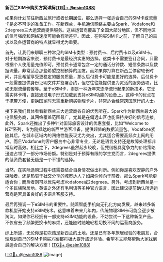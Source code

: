 **新西兰SIM卡购买方案详解[[TG💪+ @esim1088](https://t.me/s/esim1088)]**

如果你计划前往新西兰旅行或者长期居住，那么选择一张适合自己的SIM卡或流量卡是必不可少的准备工作。在新西兰，手机通信网络主要由Spark、Vodafone和2degrees三大运营商提供服务。这些运营商覆盖了全国大部分地区，但不同地区的信号强度和网络速度可能会有所差异。因此，在购买SIM卡之前，了解自己的需求以及各运营商的特点就显得尤为重要。

首先，让我们来聊聊三种常见的SIM卡类型：预付费卡、后付费卡以及eSIM卡。对于短期游客来说，预付费卡是最经济实惠的选择。这类卡不需要签订合同，只需根据个人使用量充值即可。预付费卡通常包含一定的通话分钟数、短信条数以及数据流量，非常适合那些希望控制预算的朋友。而如果你打算在新西兰停留较长时间，并且希望享受更稳定的服务质量，那么后付费卡可能是更好的选择。后付费卡一般需要提供身份证明文件并签署合约，但它往往能提供更为灵活的服务选项，比如无限流量套餐等。至于eSIM卡，则是一种近年来逐渐流行起来的新技术。它无需实体卡槽，直接通过电子形式加载到支持eSIM功能的设备上。这种卡的优点在于携带方便，更换国家时无需重新购买物理卡片，非常适合经常跨国旅行的人士。

接下来我们具体看看新西兰三大运营商各自的优势所在。Spark作为新西兰最大的电信服务商，其网络覆盖范围最广，尤其是在偏远山区也能保持良好的信号连接。此外，Spark还推出了多种针对国际旅客设计的优惠套餐，比如“Welcome to NZ”系列，专为刚抵达的新西兰游客准备，提供超值的数据流量包。Vodafone紧随其后，在城市区域内的网络性能表现尤为突出，尤其适合需要高频次上网的用户。而且Vodafone的客户服务中心非常专业，无论是语言支持还是故障处理都非常及时高效。相比之下，2degrees虽然起步较晚，但凭借极具竞争力的价格策略迅速占领了一部分市场份额。特别是对于预算有限的学生党而言，2degrees提供的低资费套餐无疑是一个不错的选择。

当然，在实际选购过程中还需要结合自身情况做出判断。例如你是喜欢安静的户外探险者，还是热衷于社交分享的城市达人？如果你倾向于前者，那么Spark可能更适合你；而后者则可以优先考虑Vodafone或2degrees。另外，考虑到新西兰是一个多民族聚居地，英语之外还有毛利语等多种官方语言，因此建议提前确认所选运营商是否具备良好的多语言客服支持。

最后再强调一下eSIM卡的重要性。随着智能手机向无孔化方向发展，越来越多新款机型开始支持eSIM技术。这意味着未来几年内，传统物理SIM卡可能会逐步被淘汰。如果你已经拥有一部支持eSIM功能的设备，不妨尝试一下这种新型产品。不仅省去了频繁更换卡的麻烦，还能随时随地轻松切换不同的运营商服务。

综上所述，无论你是初次踏足新西兰的土地，还是已有多年旅居经验的老朋友，合理规划自己的SIM卡购买方案都将极大提升旅途体验。希望本文能够帮助大家找到最适合自己的解决方案！[[TG💪+ @esim1088](https://t.me/s/esim1088)]

[[TG💪+ @esim1088](https://t.me/s/esim1088) ![Image](https://i.postimg.cc/4NQfJmqS/Snipaste-2025-05-13-00-14-12.png)]